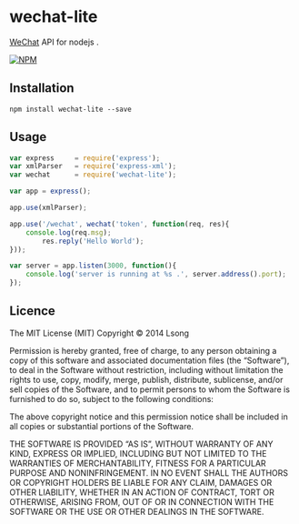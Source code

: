 # wechat-lite

[WeChat](https://wx.qq.com/) API for nodejs .

[![NPM](https://nodei.co/npm/wechat-lite.png?downloads=true&stars=true)](https://nodei.co/npm/wechat-lite/)


## Installation

	npm install wechat-lite --save

## Usage

````javascript
var express 	= require('express');
var xmlParser 	= require('express-xml');
var wechat		= require('wechat-lite');

var app = express();

app.use(xmlParser);

app.use('/wechat', wechat('token', function(req, res){
	console.log(req.msg);
		res.reply('Hello World');
}));

var server = app.listen(3000, function(){
	console.log('server is running at %s .', server.address().port);
});	
````

## Licence

The MIT License (MIT)
Copyright © 2014 Lsong

Permission is hereby granted, free of charge, to any person obtaining a copy of this software and associated documentation files (the “Software”), to deal in the Software without restriction, including without limitation the rights to use, copy, modify, merge, publish, distribute, sublicense, and/or sell copies of the Software, and to permit persons to whom the Software is furnished to do so, subject to the following conditions:

The above copyright notice and this permission notice shall be included in all copies or substantial portions of the Software.

THE SOFTWARE IS PROVIDED “AS IS”, WITHOUT WARRANTY OF ANY KIND, EXPRESS OR IMPLIED, INCLUDING BUT NOT LIMITED TO THE WARRANTIES OF MERCHANTABILITY, FITNESS FOR A PARTICULAR PURPOSE AND NONINFRINGEMENT. IN NO EVENT SHALL THE AUTHORS OR COPYRIGHT HOLDERS BE LIABLE FOR ANY CLAIM, DAMAGES OR OTHER LIABILITY, WHETHER IN AN ACTION OF CONTRACT, TORT OR OTHERWISE, ARISING FROM, OUT OF OR IN CONNECTION WITH THE SOFTWARE OR THE USE OR OTHER DEALINGS IN THE SOFTWARE.
	  
